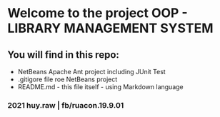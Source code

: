 # Welcome to the project OOP - LIBRARY MANAGEMENT SYSTEM

## You will find in this repo:

* NetBeans Apache Ant project including JUnit Test
* .gitigore file roe NetBeans project
* README.md - this file itself - using Markdown language


### 2021 huy.raw | fb/ruacon.19.9.01